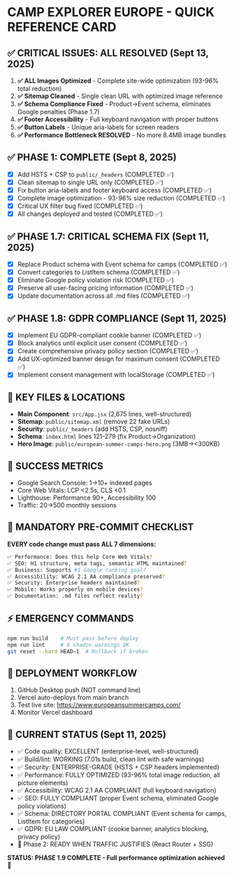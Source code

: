 # CAMP EXPLORER EUROPE - QUICK REFERENCE CARD

## ✅ CRITICAL ISSUES: ALL RESOLVED (Sept 13, 2025)
1. **✅ ALL Images Optimized** - Complete site-wide optimization (93-96% total reduction)
2. **✅ Sitemap Cleaned** - Single clean URL with optimized image reference
3. **✅ Schema Compliance Fixed** - Product→Event schema, eliminates Google penalties (Phase 1.7)
4. **✅ Footer Accessibility** - Full keyboard navigation with proper buttons
5. **✅ Button Labels** - Unique aria-labels for screen readers
6. **✅ Performance Bottleneck RESOLVED** - No more 8.4MB image bundles

## ✅ PHASE 1: COMPLETE (Sept 8, 2025)
- [x] Add HSTS + CSP to `public/_headers` (COMPLETED ✅)
- [x] Clean sitemap to single URL only (COMPLETED ✅)  
- [x] Fix button aria-labels and footer keyboard access (COMPLETED ✅)
- [x] Complete image optimization - 93-96% size reduction (COMPLETED ✅)
- [x] Critical UX filter bug fixed (COMPLETED ✅)
- [x] All changes deployed and tested (COMPLETED ✅)

## ✅ PHASE 1.7: CRITICAL SCHEMA FIX (Sept 11, 2025)
- [x] Replace Product schema with Event schema for camps (COMPLETED ✅)
- [x] Convert categories to ListItem schema (COMPLETED ✅)
- [x] Eliminate Google policy violation risk (COMPLETED ✅)
- [x] Preserve all user-facing pricing information (COMPLETED ✅)
- [x] Update documentation across all .md files (COMPLETED ✅)

## ✅ PHASE 1.8: GDPR COMPLIANCE (Sept 11, 2025)
- [x] Implement EU GDPR-compliant cookie banner (COMPLETED ✅)
- [x] Block analytics until explicit user consent (COMPLETED ✅)
- [x] Create comprehensive privacy policy section (COMPLETED ✅)
- [x] Add UX-optimized banner design for maximum consent (COMPLETED ✅)
- [x] Implement consent management with localStorage (COMPLETED ✅)

## 📁 KEY FILES & LOCATIONS
- **Main Component**: `src/App.jsx` (2,675 lines, well-structured)
- **Sitemap**: `public/sitemap.xml` (remove 22 fake URLs)
- **Security**: `public/_headers` (add HSTS, CSP, nosniff)
- **Schema**: `index.html` lines 121-279 (fix Product→Organization)
- **Hero Image**: `public/european-summer-camps-hero.png` (3MB→<300KB)

## 🎯 SUCCESS METRICS
- Google Search Console: 1→10+ indexed pages
- Core Web Vitals: LCP <2.5s, CLS <0.1
- Lighthouse: Performance 90+, Accessibility 100
- Traffic: 20→500 monthly sessions

## 🚨 MANDATORY PRE-COMMIT CHECKLIST
**EVERY code change must pass ALL 7 dimensions:**
```bash
✅ Performance: Does this help Core Web Vitals?
✅ SEO: H1 structure, meta tags, semantic HTML maintained?
✅ Business: Supports #1 Google ranking goal?
✅ Accessibility: WCAG 2.1 AA compliance preserved?
✅ Security: Enterprise headers maintained?
✅ Mobile: Works properly on mobile devices?
✅ Documentation: .md files reflect reality?
```

## ⚡ EMERGENCY COMMANDS
```bash
npm run build    # Must pass before deploy
npm run lint     # 6 shadcn warnings OK
git reset --hard HEAD~1  # Rollback if broken
```

## 🚀 DEPLOYMENT WORKFLOW
1. GitHub Desktop push (NOT command line)
2. Vercel auto-deploys from main branch
3. Test live site: https://www.europeansummercamps.com/
4. Monitor Vercel dashboard

## 🎉 CURRENT STATUS (Sept 11, 2025)
- ✅ Code quality: EXCELLENT (enterprise-level, well-structured)
- ✅ Build/lint: WORKING (7.01s build, clean lint with safe warnings)
- ✅ Security: ENTERPRISE-GRADE (HSTS + CSP headers implemented)
- ✅ Performance: FULLY OPTIMIZED (93-96% total image reduction, all picture elements)
- ✅ Accessibility: WCAG 2.1 AA COMPLIANT (full keyboard navigation)
- ✅ SEO: FULLY COMPLIANT (proper Event schema, eliminated Google policy violations)
- ✅ Schema: DIRECTORY PORTAL COMPLIANT (Event schema for camps, ListItem for categories)
- ✅ GDPR: EU LAW COMPLIANT (cookie banner, analytics blocking, privacy policy)
- 🔄 Phase 2: READY WHEN TRAFFIC JUSTIFIES (React Router + SSG)

**STATUS: PHASE 1.9 COMPLETE - Full performance optimization achieved** 🚀